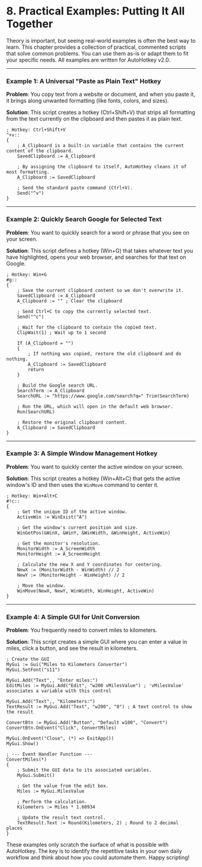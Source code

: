 # 8. Practical Examples: Putting It All Together

Theory is important, but seeing real-world examples is often the best way to learn. This chapter provides a collection of practical, commented scripts that solve common problems. You can use them as-is or adapt them to fit your specific needs. All examples are written for AutoHotkey v2.0.

--- 

### Example 1: A Universal "Paste as Plain Text" Hotkey

**Problem**: You copy text from a website or document, and when you paste it, it brings along unwanted formatting (like fonts, colors, and sizes).

**Solution**: This script creates a hotkey (Ctrl+Shift+V) that strips all formatting from the text currently on the clipboard and then pastes it as plain text.

```autohotkey
; Hotkey: Ctrl+Shift+V
^+v::
{
    ; A_Clipboard is a built-in variable that contains the current content of the clipboard.
    SavedClipboard := A_Clipboard
    
    ; By assigning the clipboard to itself, AutoHotkey cleans it of most formatting.
    A_Clipboard := SavedClipboard
    
    ; Send the standard paste command (Ctrl+V).
    Send("^v")
}
```

--- 

### Example 2: Quickly Search Google for Selected Text

**Problem**: You want to quickly search for a word or phrase that you see on your screen.

**Solution**: This script defines a hotkey (Win+G) that takes whatever text you have highlighted, opens your web browser, and searches for that text on Google.

```autohotkey
; Hotkey: Win+G
#g::
{
    ; Save the current clipboard content so we don't overwrite it.
    SavedClipboard := A_Clipboard
    A_Clipboard := "" ; Clear the clipboard
    
    ; Send Ctrl+C to copy the currently selected text.
    Send("^c")
    
    ; Wait for the clipboard to contain the copied text.
    ClipWait(1) ; Wait up to 1 second
    
    If (A_Clipboard = "")
    {
        ; If nothing was copied, restore the old clipboard and do nothing.
        A_Clipboard := SavedClipboard
        return
    }
    
    ; Build the Google search URL.
    SearchTerm := A_Clipboard
    SearchURL := "https://www.google.com/search?q=" Trim(SearchTerm)
    
    ; Run the URL, which will open in the default web browser.
    Run(SearchURL)
    
    ; Restore the original clipboard content.
    A_Clipboard := SavedClipboard
}
```

--- 

### Example 3: A Simple Window Management Hotkey

**Problem**: You want to quickly center the active window on your screen.

**Solution**: This script creates a hotkey (Win+Alt+C) that gets the active window's ID and then uses the `WinMove` command to center it.

```autohotkey
; Hotkey: Win+Alt+C
#!c::
{
    ; Get the unique ID of the active window.
    ActiveWin := WinExist("A")
    
    ; Get the window's current position and size.
    WinGetPos(&WinX, &WinY, &WinWidth, &WinHeight, ActiveWin)
    
    ; Get the monitor's resolution.
    MonitorWidth := A_ScreenWidth
    MonitorHeight := A_ScreenHeight
    
    ; Calculate the new X and Y coordinates for centering.
    NewX := (MonitorWidth - WinWidth) // 2
    NewY := (MonitorHeight - WinHeight) // 2
    
    ; Move the window.
    WinMove(NewX, NewY, WinWidth, WinHeight, ActiveWin)
}
```

--- 

### Example 4: A Simple GUI for Unit Conversion

**Problem**: You frequently need to convert miles to kilometers.

**Solution**: This script creates a simple GUI where you can enter a value in miles, click a button, and see the result in kilometers.

```autohotkey
; Create the GUI
MyGui := Gui("Miles to Kilometers Converter")
MyGui.SetFont("s11")

MyGui.Add("Text",, "Enter miles:")
EditMiles := MyGui.Add("Edit", "w200 vMilesValue") ; 'vMilesValue' associates a variable with this control

MyGui.Add("Text",, "Kilometers:")
TextResult := MyGui.Add("Text", "w200", "0") ; A text control to show the result

ConvertBtn := MyGui.Add("Button", "Default w100", "Convert")
ConvertBtn.OnEvent("Click", ConvertMiles)

MyGui.OnEvent("Close", (*) => ExitApp())
MyGui.Show()

; --- Event Handler Function ---
ConvertMiles(*)
{
    ; Submit the GUI data to its associated variables.
    MyGui.Submit()
    
    ; Get the value from the edit box.
    Miles := MyGui.MilesValue
    
    ; Perform the calculation.
    Kilometers := Miles * 1.60934
    
    ; Update the result text control.
    TextResult.Text := Round(Kilometers, 2) ; Round to 2 decimal places
}
```

These examples only scratch the surface of what is possible with AutoHotkey. The key is to identify the repetitive tasks in your own daily workflow and think about how you could automate them. Happy scripting!
